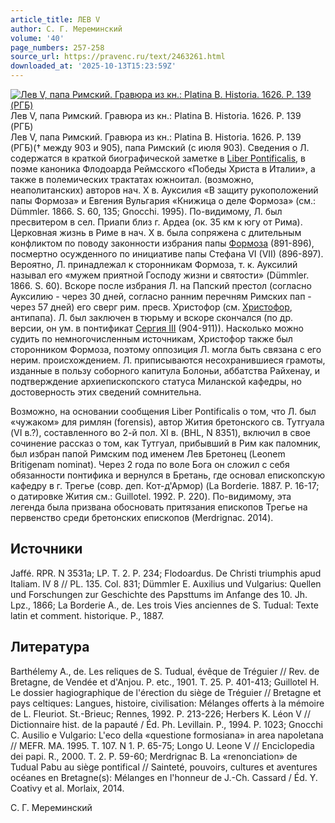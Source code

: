 ```yaml
---
article_title: ЛЕВ V
author: С. Г. Мереминский
volume: '40'
page_numbers: 257-258
source_url: https://pravenc.ru/text/2463261.html
downloaded_at: '2025-10-13T15:23:59Z'
---
```


[![Лев V, папа Римский. Гравюра из кн.: Platina B. Historia. 1626. P. 139 (РГБ)](https://pravenc.ru/data/2019/08/18/1236506137/i200.jpg "Кликните для увеличения картинки")](https://pravenc.ru/data/2019/08/18/1236506137/i400.jpg)Лев V, папа Римский. Гравюра из кн.: Platina B. Historia. 1626. P. 139 (РГБ)  
Лев V, папа Римский. Гравюра из кн.: Platina B. Historia. 1626. P. 139 (РГБ)(† между 903 и 905), папа Римский (с июля 903). Сведения о Л. содержатся в краткой биографической заметке в [Liber Pontificalis](<https://pravenc.ru/text/Liber Pontificalis.html>), в поэме каноника Флодоарда Реймсского «Победы Христа в Италии», а также в полемических трактатах южноитал. (возможно, неаполитанских) авторов нач. Х в. Ауксилия «В защиту рукоположений папы Формоза» и Евгения Вульгария «Книжица о деле Формоза» (см.: Dümmler. 1866. S. 60, 135; Gnocchi. 1995). По-видимому, Л. был пресвитером в сел. Приапи близ г. Ардеа (ок. 35 км к югу от Рима). Церковная жизнь в Риме в нач. Х в. была сопряжена с длительным конфликтом по поводу законности избрания папы [Формоза](https://pravenc.ru/text/Формоза.html) (891-896), посмертно осужденного по инициативе папы Стефана VI (VII) (896-897). Вероятно, Л. принадлежал к сторонникам Формоза, т. к. Ауксилий называл его «мужем приятной Господу жизни и святости» (Dümmler. 1866. S. 60). Вскоре после избрания Л. на Папский престол (согласно Ауксилию - через 30 дней, согласно ранним перечням Римских пап - через 57 дней) его сверг рим. пресв. Христофор (см. [Христофор](https://pravenc.ru/text/Христофор.html), антипапа). Л. был заключен в тюрьму и вскоре скончался (по др. версии, он ум. в понтификат [Сергия III](<https://pravenc.ru/text/Сергия III.html>) (904-911)). Насколько можно судить по немногочисленным источникам, Христофор также был сторонником Формоза, поэтому оппозиция Л. могла быть связана с его нерим. происхождением. Л. приписываются несохранившиеся грамоты, изданные в пользу соборного капитула Болоньи, аббатства Райхенау, и подтверждение архиепископского статуса Миланской кафедры, но достоверность этих сведений сомнительна.

Возможно, на основании сообщения Liber Pontificalis о том, что Л. был «чужаком» для римлян (forensis), автор Жития бретонского св. Тутгуала (VI в.?), составленного во 2-й пол. XI в. (BHL, N 8351), включил в свое сочинение рассказ о том, как Тутгуал, прибывший в Рим как паломник, был избран папой Римским под именем Лев Бретонец (Leonem Britigenam nominat). Через 2 года по воле Бога он сложил с себя обязанности понтифика и вернулся в Бретань, где основал епископскую кафедру в г. Трегье (совр. деп. Кот-д'Армор) (La Borderie. 1887. P. 16-17; о датировке Жития см.: Guillotel. 1992. P. 220). По-видимому, эта легенда была призвана обосновать притязания епископов Трегье на первенство среди бретонских епископов (Merdrignac. 2014).

## Источники

Jaffé. RPR. N 3531a; LP. T. 2. P. 234; Flodoardus. De Christi triumphis apud Italiam. IV 8 // PL. 135. Col. 831; Dümmler E. Auxilius und Vulgarius: Quellen und Forschungen zur Geschichte des Papsttums im Anfange des 10. Jh. Lpz., 1866; La Borderie A., de. Les trois Vies anciennes de S. Tudual: Texte latin et comment. historique. P., 1887.

## Литература

Barthélemy A., de. Les reliques de S. Tudual, évêque de Tréguier // Rev. de Bretagne, de Vendée et d'Anjou. P. etc., 1901. T. 25. P. 401-413; Guillotel H. Le dossier hagiographique de l'érection du siège de Tréguier // Bretagne et pays celtiques: Langues, histoire, civilisation: Mélanges offerts à la mémoire de L. Fleuriot. St.-Brieuc; Rennes, 1992. P. 213-226; Herbers K. Léon V // Dictionnaire hist. de la papauté / Éd. Ph. Levillain. P., 1994. P. 1023; Gnocchi C. Ausilio e Vulgario: L'eco della «questione formosiana» in area napoletana // MEFR. MA. 1995. T. 107. N 1. P. 65-75; Longo U. Leone V // Enciclopedia dei papi. R., 2000. T. 2. P. 59-60; Merdrignac B. La «renonciation» de Tudual Pabu au siège pontifical // Sainteté, pouvoirs, cultures et aventures océanes en Bretagne(s): Mélanges en l'honneur de J.-Ch. Cassard / Éd. Y. Coativy et al. Morlaix, 2014.

С. Г. Мереминский
